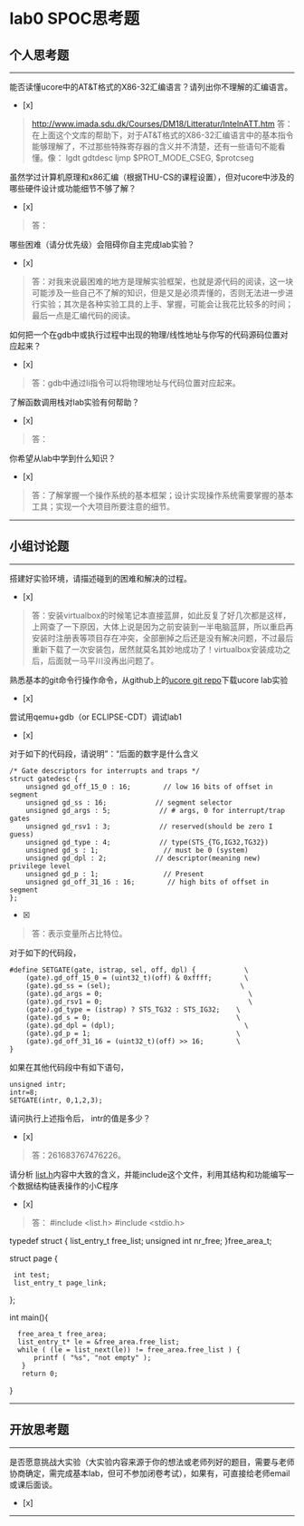 # lab0 SPOC思考题

## 个人思考题

---

能否读懂ucore中的AT&T格式的X86-32汇编语言？请列出你不理解的汇编语言。
- [x]  

>  http://www.imada.sdu.dk/Courses/DM18/Litteratur/IntelnATT.htm
   答：在上面这个文库的帮助下，对于AT&T格式的X86-32汇编语言中的基本指令能够理解了，不过那些特殊寄存器的含义并不清楚，还有一些语句不能看懂。像：
   lgdt gdtdesc
   ljmp $PROT_MODE_CSEG, $protcseg

虽然学过计算机原理和x86汇编（根据THU-CS的课程设置），但对ucore中涉及的哪些硬件设计或功能细节不够了解？
- [x]  

> 答：  


哪些困难（请分优先级）会阻碍你自主完成lab实验？
- [x]  

> 答：对我来说最困难的地方是理解实验框架，也就是源代码的阅读，这一块可能涉及一些自己不了解的知识，但是又是必须弄懂的，否则无法进一步进行实验；其次是各种实验工具的上手、掌握，可能会让我花比较多的时间；最后一点是汇编代码的阅读。  

如何把一个在gdb中或执行过程中出现的物理/线性地址与你写的代码源码位置对应起来？
- [x]  

> 答：gdb中通过li指令可以将物理地址与代码位置对应起来。

了解函数调用栈对lab实验有何帮助？
- [x]  

> 答：  

你希望从lab中学到什么知识？
- [x]  

> 答：了解掌握一个操作系统的基本框架；设计实现操作系统需要掌握的基本工具；实现一个大项目所要注意的细节。  

---

## 小组讨论题

---

搭建好实验环境，请描述碰到的困难和解决的过程。
- [x]  

> 答：安装virtualbox的时候笔记本直接蓝屏，如此反复了好几次都是这样，上网查了一下原因，大体上说是因为之前安装到一半电脑蓝屏，所以重启再安装时注册表等项目存在冲突，全部删掉之后还是没有解决问题，不过最后重新下载了一次安装包，居然就莫名其妙地成功了！virtualbox安装成功之后，后面就一马平川没再出问题了。

熟悉基本的git命令行操作命令，从github上的[ucore git repo](http://www.github.com/chyyuu/ucore_lab)下载ucore lab实验
- [x]  

> 

尝试用qemu+gdb（or ECLIPSE-CDT）调试lab1
- [x]  

> 

对于如下的代码段，请说明”：“后面的数字是什么含义
```
/* Gate descriptors for interrupts and traps */
struct gatedesc {
    unsigned gd_off_15_0 : 16;        // low 16 bits of offset in segment
    unsigned gd_ss : 16;            // segment selector
    unsigned gd_args : 5;            // # args, 0 for interrupt/trap gates
    unsigned gd_rsv1 : 3;            // reserved(should be zero I guess)
    unsigned gd_type : 4;            // type(STS_{TG,IG32,TG32})
    unsigned gd_s : 1;                // must be 0 (system)
    unsigned gd_dpl : 2;            // descriptor(meaning new) privilege level
    unsigned gd_p : 1;                // Present
    unsigned gd_off_31_16 : 16;        // high bits of offset in segment
};
```
- [x]  

> 答：表示变量所占比特位。

对于如下的代码段，
```
#define SETGATE(gate, istrap, sel, off, dpl) {            \
    (gate).gd_off_15_0 = (uint32_t)(off) & 0xffff;        \
    (gate).gd_ss = (sel);                                \
    (gate).gd_args = 0;                                    \
    (gate).gd_rsv1 = 0;                                    \
    (gate).gd_type = (istrap) ? STS_TG32 : STS_IG32;    \
    (gate).gd_s = 0;                                    \
    (gate).gd_dpl = (dpl);                                \
    (gate).gd_p = 1;                                    \
    (gate).gd_off_31_16 = (uint32_t)(off) >> 16;        \
}
```
如果在其他代码段中有如下语句，
```
unsigned intr;
intr=8;
SETGATE(intr, 0,1,2,3);
```
请问执行上述指令后， intr的值是多少？
- [x]  

> 答：261683767476226。

请分析 [list.h](https://github.com/chyyuu/ucore_lab/blob/master/labcodes/lab2/libs/list.h)内容中大致的含义，并能include这个文件，利用其结构和功能编写一个数据结构链表操作的小C程序
- [x]  

> 答：
#include <list.h>
 #include <stdio.h>

  typedef struct {
     list_entry_t free_list;
     unsigned int nr_free;
   }free_area_t;

   struct page {

     int test;
     list_entry_t page_link;
  };

   int main(){

      free_area_t free_area;
      list_entry_t* le = &free_area.free_list;
      while ( (le = list_next(le)) != free_area.free_list ) {
          printf ( "%s", "not empty" );
       }
       return 0;
   }

---

## 开放思考题

---

是否愿意挑战大实验（大实验内容来源于你的想法或老师列好的题目，需要与老师协商确定，需完成基本lab，但可不参加闭卷考试），如果有，可直接给老师email或课后面谈。
- [x]  

>  

---
